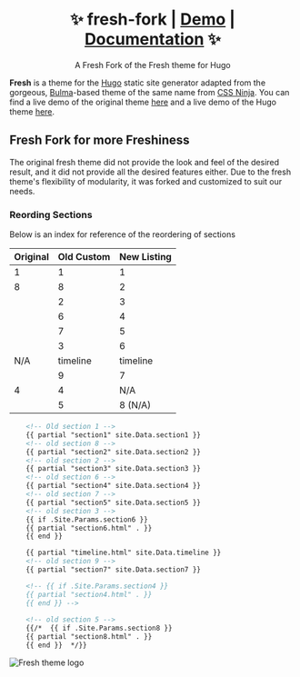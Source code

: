 <h1 align="center"> ✨ fresh-fork | <a href="https://hugo-fresh.vercel.app">Demo</a> | <a href="https://stefma.github.io/hugo-fresh">Documentation</a> ✨ </h1>
<p align="center">A Fresh Fork of the Fresh theme for Hugo</p>


**Fresh** is a theme for the [Hugo](https://gohugo.io) static site generator adapted from the gorgeous, [Bulma](https://bulma.io)-based theme of the same name from [CSS Ninja](https://cssninja.io/product/fresh). You can find a live demo of the original theme [here](https://fresh.cssninja.io/) and a live demo of the Hugo theme [here](https://hugo-fresh.vercel.app).

## Fresh Fork for more Freshiness

The original fresh theme did not provide the look and feel of the desired result, and it did not provide
all the desired features either. Due to the fresh theme's flexibility of modularity, it was forked
and customized to suit our needs.

### Reording Sections

Below is an index for reference of the reordering of sections

| Original | Old Custom | New Listing |
| ---------| -----------| ------------|
|  1       | 1          | 1           |
|  8       | 8          | 2           |
|          | 2          | 3           |
|          | 6          | 4           |
|          | 7          | 5           |
|          | 3          | 6           |
| N/A      | timeline   | timeline    |
|          | 9          | 7           |
| 4        | 4          | N/A         |
|          | 5          | 8 (N/A)     |

```html
	<!-- Old section 1 -->
    {{ partial "section1" site.Data.section1 }}
    <!-- old section 8 -->
    {{ partial "section2" site.Data.section2 }}
    <!-- old section 2 -->
    {{ partial "section3" site.Data.section3 }}
    <!-- old section 6 -->
    {{ partial "section4" site.Data.section4 }}
    <!-- old section 7 -->
    {{ partial "section5" site.Data.section5 }}
    <!-- old section 3 -->
    {{ if .Site.Params.section6 }}
    {{ partial "section6.html" . }}
    {{ end }}

    {{ partial "timeline.html" site.Data.timeline }}
    <!-- old section 9 -->
    {{ partial "section7" site.Data.section7 }}

    <!-- {{ if .Site.Params.section4 }}
    {{ partial "section4.html" . }}
    {{ end }} -->
    
    <!-- old section 5 -->
    {{/*  {{ if .Site.Params.section8 }}
    {{ partial "section8.html" . }}
    {{ end }}  */}}
```

![Fresh theme logo](images/screenshot.png)
